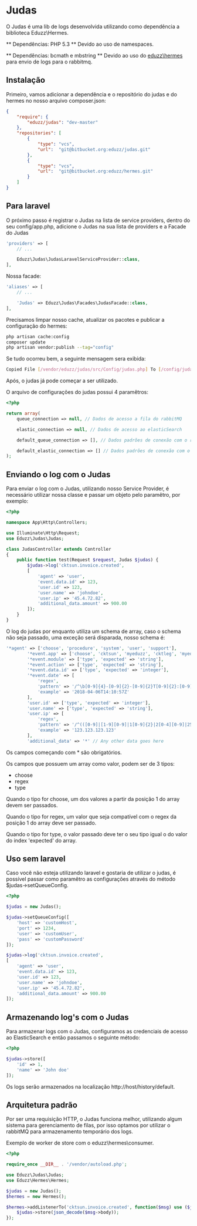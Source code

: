 # Judas

O Judas é uma lib de logs desenvolvida utilizando como dependência a biblioteca Eduzz\Hermes.

** Dependências: PHP 5.3 ** Devido ao uso de namespaces.

** Dependências: bcmath e mbstring ** Devido ao uso do [eduzz\hermes](https://bitbucket.org/eduzz/hermes) para envio de logs para o rabbitmq.

## Instalação

Primeiro, vamos adicionar a dependência e o repositório do judas e do hermes no nosso arquivo composer.json:

```json
{
    "require": {
        "eduzz/judas": "dev-master"
    },
    "repositories": [
        {
            "type": "vcs",
            "url":  "git@bitbucket.org:eduzz/judas.git"
        },
        {
            "type": "vcs",
            "url":  "git@bitbucket.org:eduzz/hermes.git"
        }
    ]
}
```

## Para laravel

O próximo passo é registrar o Judas na lista de service providers, dentro do seu config/app.php, adicione o Judas na sua lista de providers e a Facade do Judas

```php
'providers' => [
    // ...

    Eduzz\Judas\JudasLaravelServiceProvider::class,
],
```

Nossa facade:

```php
'aliases' => [
    // ...

    'Judas' => Eduzz\Judas\Facades\JudasFacade::class,
],
```

Precisamos limpar nosso cache, atualizar os pacotes e publicar a configuração do hermes:

```bash
php artisan cache:config
composer update
php artisan vendor:publish --tag="config"
```

Se tudo ocorreu bem, a seguinte mensagem sera exibida:

```bash
Copied File [/vendor/eduzz/judas/src/Config/judas.php] To [/config/judas.php]
```

Após, o judas já pode começar a ser utilizado.

O arquivo de configurações do judas possui 4 paramêtros:

```php
<?php

return array(
    queue_connection => null, // Dados de acesso a fila do rabbitMQ

    elastic_connection => null, // Dados de acesso ao elasticSearch

    default_queue_connection => [], // Dados padrões de conexão com o rabbitMQ

    default_elastic_connection => [] // Dados padrões de conexão com o elasticSearch
);
```


## Enviando o log com o Judas

Para enviar o log com o Judas, utilizando nosso Service Provider, é necessário utilizar nossa classe e passar um objeto pelo paramêtro, por exemplo:

```php
<?php

namespace App\Http\Controllers;

use Illuminate\Http\Request;
use Eduzz\Judas\Judas;

class JudasController extends Controller
{
    public function test(Request $request, Judas $judas) {
        $judas->log('cktsun.invoice.created',
        [
            'agent' => 'user',
            'event.data.id' => 123,
            'user.id' => 123,
            'user.name' => 'johndoe',
            'user.ip' => '45.4.72.82',
            'additional_data.amount' => 900.00
        ]);
    }
}
```

O log do judas por enquanto utiliza um schema de array, caso o schema não seja passado, uma exceção será disparada, nosso schema é:

```php
'*agent' => ['choose', 'procedure', 'system', 'user', 'support'],
        '*event.app' => ['choose', 'cktsun', 'myeduzz', 'cktleg', 'myeduzzleg', 'nutror', 'next'],
        '*event.module' => ['type', 'expected' => 'string'],
        '*event.action' => ['type', 'expected' => 'string'],
        '*event.data.id' => ['type', 'expected' => 'integer'],
        '*event.date' => [
            'regex',
            'pattern' => '/^\b[0-9]{4}-[0-9]{2}-[0-9]{2}T[0-9]{2}:[0-9]{2}:[0-9]{2}Z\b/',
            'example' => '2018-04-06T14:10:57Z'
        ],
        'user.id' => ['type', 'expected' => 'integer'],
        'user.name' => ['type', 'expected' => 'string'],
        'user.ip' => [
            'regex',
            'pattern' => '/^(([0-9]|[1-9][0-9]|1[0-9]{2}|2[0-4][0-9]|25[0-5])\.){3}([0-9]|[1-9][0-9]|1[0-9]{2}|2[0-4][0-9]|25[0-5])$/',
            'example' => '123.123.123.123'
        ],
        'additional_data' => '*' // Any other data goes here
```

Os campos começando com * são obrigatórios.

Os campos que possuem um array como valor, podem ser de 3 tipos:

- choose
- regex
- type

Quando o tipo for choose, um dos valores a partir da posição 1 do array devem ser passados.

Quando o tipo for regex, um valor que seja compatível com o regex da posição 1 do array deve ser passado.

Quando o tipo for type, o valor passado deve ter o seu tipo igual o do valor do index 'expected' do array.

## Uso sem laravel

Caso você não esteja utilizando laravel e gostaria de utilizar o judas, é possível passar como paramêtro as configurações através do método $judas->setQueueConfig.

```php
<?php

$judas = new Judas();

$judas->setQueueConfig([
    'host' => 'customHost',
    'port' => 1234,
    'user' => 'customUser',
    'pass' => 'customPassword'
]);

$judas->log('cktsun.invoice.created',
[
    'agent' => 'user',
    'event.data.id' => 123,
    'user.id' => 123,
    'user.name' => 'johndoe',
    'user.ip' => '45.4.72.82',
    'additional_data.amount' => 900.00
]);
```

## Armazenando log's com o Judas

Para armazenar logs com o Judas, configuramos as  credenciais de acesso ao ElasticSearch e então passamos o seguinte método:

```php
<?php

$judas->store([
    'id' => 1,
    'name' => 'John doe'
]);
```

Os logs serão armazenados na localização http://host/history/default.

## Arquitetura padrão

Por ser uma requisição HTTP, o Judas funciona melhor, utilizando algum sistema para gerenciamento de filas, por isso optamos por utilizar o rabbitMQ para armazenamento temporário dos logs.

Exemplo de worker de store com o eduzz\hermes\consumer.

```php
<?php

require_once __DIR__ . '/vendor/autoload.php';

use Eduzz\Judas\Judas;
use Eduzz\Hermes\Hermes;

$judas = new Judas();
$hermes = new Hermes();

$hermes->addListenerTo('cktsun.invoice.created', function($msg) use ($judas) {
    $judas->store(json_decode($msg->body));
});

```
